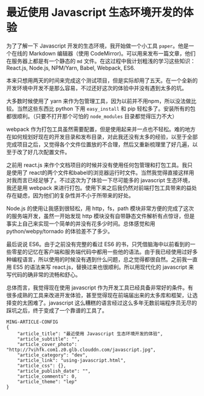 # 最近使用 Javascript 生态环境开发的体验

为了了解一下 Javascript 开发的生态环境，我开始做一个小工具 `paper`。他是一个在线的 Markdown 编辑器（使用 CodeMirror)。可以用来发布一篇文章，他们在服务器上都是有一个静态的 `md` 文件。在这过程中我计划粗浅的学习这些知识： React.js, Node.js, NPM/Yarn, Babel, Webpack, ES6.

本来只想用两天的时间来完成这个测试项目，但是实际却用了五天。在一个全新的开发环境中开发不是那么容易，不过还好这次的体验中并没有遇到太多的坑。

大多数时候使用了 yarn 来作为包管理工具，因为以前并不用npm，所以没法做比较。当然这些东西比 python 下用 `easy_install` 和 pip 轻松多了。安装所有的包都很顺利。（只要不打开那个可怕的 `node_modules` 目录都觉得压力不大）

webpack 作为打包工具虽然需要配置，但是使用起来并一点也不轻松。难的地方在如何规划好现在的开发目录和发布目录，对此我还没有太多的经验，以至于全部完成项目之后，又觉得各个文件位置放的不合理，然后又重新梳理里了好几遍，以至于改了好几次配置文件。

之前用 react.js 来作个文档项目的时候并没有使用任何包管理和打包工具。我只是使用了 react的两个文件和babel的浏览器运行时文件。当然我觉得直接这样用对我而言已经足够了。不过这次为了体验一下尽可能多的 javascript 生态环境，我还是用 webpack 来进行打包。使用下来之后我仍然对前端打包工具带来的益处存在疑虑，因为他们的复杂性并不小于所带来的好处。

Node.js 的使用让我感到很轻松，用 http，fs，path 模块非常方便的完成了这次的服务端开发，虽然一开始发现 http 模块没有自带静态文件解析有点惊讶，但是事实上自己来实现一个简单的并没有花多少时间。总体感觉和用 python/webpy/tornado 的体验差不了多少。

最后说说 ES6。由于之前没有完整的看过 ES6 的书，只凭借脑海中以前看到的一些零星的记忆在客户端和服务端代码中都用一些他的语法。由于我已经使用过好多种编程语言，所以使用的时候没有遇到什么问题，总之觉得都很自然。之前我一直用 ES5 的语法来写 react.js，替换过来也很顺利。所以用现代化的 javascript 来写代码的确非常的流畅和舒心。

总体而言，我觉得现在使用 javascript 作为开发工具已经具备非常好的条件。有很多成熟的工具来改进开发体验，甚至觉得现在前端届出来的太多库和框架，让选择变的太困难了。javascript 这么糟糕的语言经过这么多年无数前端程序员无尽的踩坑之后，终于变成了一个靠谱的工具了。


```
MING-ARTICLE-CONFIG
{
    "article_title": "最近使用 Javascript 生态环境开发的体验", 
    "article_subtitle": "", 
    "article_cover_photo": "http://7vihfk.com1.z0.glb.clouddn.com/javascript.jpg", 
    "article_category": "dev", 
    "article_link": "using-javascript.html", 
    "article_css": {}, 
    "article_publish_date": "", 
    "article_comments": 0, 
    "article_theme": "lep"
}
```